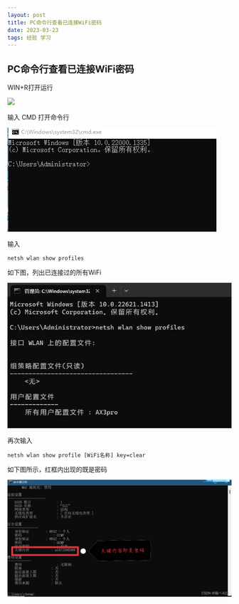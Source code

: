 ```yaml
---
layout: post
title: PC命令行查看已连接WiFi密码
date: 2023-03-23 
tags: 经验 学习    
---
```


## PC命令行查看已连接WiFi密码

WIN+R打开运行

![](./images/posts/github/032301.jpg)

输入 CMD  打开命令行

![](./images/posts/github/032302.png)

输入

```
netsh wlan show profiles
```

如下图，列出已连接过的所有WiFi

![](./images/posts/github/032303.png)

再次输入

```
netsh wlan show profile [WiFi名称] key=clear
```

如下图所示，红框内出现的既是密码

![](./images/posts/github/032304.png)
